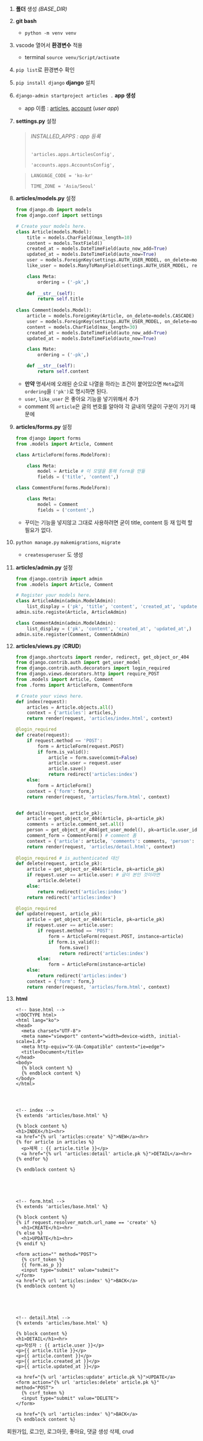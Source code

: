 1. **폴더** 생성 *(BASE_DIR)*

2. **git bash**

   - `python -m venv venv`

3. vscode 열어서 **환경변수** 적용

   - terminal `source venv/Script/activate`

4. `pip list`로 환경변수 확인

5. `pip install django` **django** 설치

6. `django-admin startproject articles .` **app 생성**

   - app 이름 : <u>articles</u>, <u>account</u> (*user app*)

7. **settings.py** 설정

   > ###### INSTALLED_APPS : app 등록
   >
   > `'articles.apps.ArticlesConfig',`
   >
   > `'accounts.apps.AccountsConfig',`

   > `LANGUAGE_CODE = 'ko-kr'`
   >
   > `TIME_ZONE = 'Asia/Seoul'`

8. **articles/models.py** 설정

   ```python
   from django.db import models
   from django.conf import settings
   
   # Create your models here.
   class Article(models.Model):
       title = models.CharField(max_length=10)
       content = models.TextField()
       created_at = models.DateTimeField(auto_now_add=True)
       updated_at = models.DateTimeField(auto_now=True)
       user = models.ForeignKey(settings.AUTH_USER_MODEL, on_delete=models.CASCADE)
       like_user = models.ManyToManyField(settings.AUTH_USER_MODEL, related_name='like_articles', blank=True)
   
       class Meta:
           ordering = ('-pk',)
       
       def __str__(self):
           return self.title
           
   class Comment(models.Model):
       article = models.ForeignKey(Article, on_delete=models.CASCADE)
       user = models.ForeignKey(settings.AUTH_USER_MODEL, on_delete=models.CASCADE)
       content = models.CharField(max_length=30)
       created_at = models.DateTimeField(auto_now_add=True)
       updated_at = models.DateTimeField(auto_now=True)
   
       class Mate:
           ordering = ('-pk',)
   
       def __str__(self):
           return self.content
   ```

   - **만약** 명세서에 오래된 순으로 나열을 하라는 조건이 붙어있으면 `Meta`값의 `ordering`을 `('pk')`로 명시하면 된다.
   - `user`, `like_user` 은 좋아요 기능을 넣기위해서 추가
   - comment 의 `article`은 글의 번호를 알아야 각 글내의 댓글이 구분이 가기 때문에

9. **articles/forms.py** 설정

   ```python
   from django import forms
   from .models import Article, Comment
   
   class ArticleForm(forms.ModelForm):
   
       class Meta:
           model = Article # 이 모델을 통해 form을 만듦
           fields = ('title', 'content',)
   
   class CommentForm(forms.ModelForm):
   
       class Meta:
           model = Comment
           fields = ('content',)
   ```

   - 꾸미는 기능을 넣지않고 그대로 사용하려면 굳이 title, content 등 재 입력 할 필요가 없다.

10. `python manage.py`  `makemigrations`, `migrate`

    - `createsuperuser` 도 생성

11. **articles/admin.py** 설정

    ```python
    from django.contrib import admin
    from .models import Article, Comment
    
    # Register your models here.
    class ArticleAdmin(admin.ModelAdmin):
        list_display = ('pk', 'title', 'content', 'created_at', 'updated_at',)
    admin.site.registe(Article, ArticleAdmin)
    
    class CommentAdmin(admin.ModelAdmin):
        list_display = ('pk', 'content', 'created_at', 'updated_at',)
    admin.site.register(Comment, CommentAdmin)
    ```

12. **articles/views.py** (**CRUD**)

    ```python
    from django.shortcuts import render, redirect, get_object_or_404
    from django.contrib.auth import get_user_model
    from django.contrib.auth.decorators import login_required
    from django.views.decorators.http import require_POST
    from .models import Article, Comment
    from .forms import ArticleForm, CommentForm
    
    # Create your views here.
    def index(request):
        articles = Article.objects.all()
        context = {'articles': articles,}
        return render(request, 'articles/index.html', context)
    
    @login_required
    def create(request):
        if request.method == 'POST':
            form = ArticleForm(request.POST)
            if form.is_valid():
                article = form.save(commit=False)
                article.user = request.user
                article.save()
                return redirect('articles:index')
        else:
            form = ArticleForm()
        context = {'form': form,}
        return render(request, 'articles/form.html', context)
    
    
    def detail(request, article_pk):
        article = get_object_or_404(Article, pk=article_pk)
        comments = article.comment_set.all()
        person = get_object_or_404(get_user_model(), pk=article.user_id)
        comment_form = CommentForm() # comment 폼
        context = {'article': article, 'comments': comments, 'person': person, 'comment_form': comment_form,}
        return render(request, 'articles/detail.html', context)
        
    @login_required # is_authenticated 대신
    def delete(request, article_pk):
        article = get_object_or_404(Article, pk=article_pk)
        if request.user == article.user: # 글이 본인 것이라면
            article.delete()
        else:
            return redirect('articles:index')
        return redirect('articles:index')
    
    @login_required
    def update(request, article_pk):
        article = get_object_or_404(Article, pk=article_pk)
        if request.user == article.user:
            if request.method == 'POST':
                form = ArticleForm(request.POST, instance=article)
                if form.is_valid():
                    form.save()
                    return redirect('articles:index')
            else:
                form = ArticleForm(instance=article)
        else:
            return redirect('articles:index')
        context = {'form': form,}
        return render(request, 'articles/form.html', context)
    ```

13. **html**

    ```django
    <!-- base.html -->
    <!DOCTYPE html>
    <html lang="ko">
    <head>
      <meta charset="UTF-8">
      <meta name="viewport" content="width=device-width, initial-scale=1.0">
      <meta http-equiv="X-UA-Compatible" content="ie=edge">
      <title>Document</title>
    </head>
    <body>
      {% block content %}
      {% endblock content %}
    </body>
    </html>
    
    
    
    
    <!-- index -->
    {% extends 'articles/base.html' %}
    
    {% block content %}
    <h1>INDEX</h1><hr>
    <a href="{% url 'articles:create' %}">NEW</a><hr>
    {% for article in articles %}
      <p>제목 : {{ article.title }}</p>
      <a href="{% url 'articles:detail' article.pk %}">DETAIL</a><hr>
    {% endfor %}
    
    {% endblock content %}
    
    
    
    
    
    <!-- form.html -->
    {% extends 'articles/base.html' %}
    
    {% block content %}
    {% if request.resolver_match.url_name == 'create' %}
      <h1>CREATE</h1><hr>
    {% else %}
      <h1>UPDATE</h1><hr>
    {% endif %}
    
    <form action="" method="POST">
      {% csrf_token %}
      {{ form.as_p }}
      <input type="submit" value="submit">
    </form>
    <a href="{% url 'articles:index' %}">BACK</a>
    {% endblock content %}
    
    
    
    
    
    <!-- detail.html -->
    {% extends 'articles/base.html' %}
    
    {% block content %}
    <h1>DETAIL</h1><hr>
    <p>작성자 : {{ article.user }}</p>
    <p>{{ article.title }}</p>
    <p>{{ article.content }}</p>
    <p>{{ article.created_at }}</p>
    <p>{{ article.updated_at }}</p>
    
    <a href="{% url 'articles:update' article.pk %}">UPDATE</a>
    <form action="{% url 'articles:delete' article.pk %}" method="POST">
      {% csrf_token %}
      <input type="submit" value="DELETE">
    </form>
    
    <a href="{% url 'articles:index' %}">BACK</a>
    {% endblock content %}
    ```

    



회원가입, 로그인, 로그아웃, 좋아요, 댓글 생성 삭제, crud

